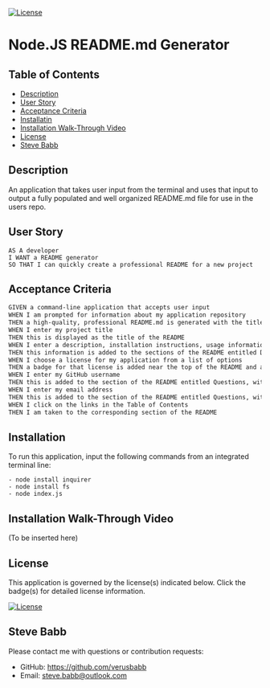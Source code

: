 [![License](https://img.shields.io/badge/License-Apache%202.0-blue.svg)](https://opensource.org/licenses/Apache-2.0)
    
# Node.JS README.md Generator

## Table of Contents
- [Description](#Description)
- [User Story](#User%20Story)
- [Acceptance Criteria](#Acceptance%20Criteria)
- [Installatin](#Installation)
- [Installation Walk-Through Video](#Installation%20Walk-Through%20Video)
- [License](#License)
- [Steve Babb](#Steve%20Babb)

## Description

An application that takes user input from the terminal and uses that input to output a fully populated and well organized README.md file for use in the users repo.  

## User Story
```
AS A developer
I WANT a README generator
SO THAT I can quickly create a professional README for a new project
```

## Acceptance Criteria

```md
GIVEN a command-line application that accepts user input
WHEN I am prompted for information about my application repository
THEN a high-quality, professional README.md is generated with the title of my project and sections entitled Description, Table of Contents, Installation, Usage, License, Contributing, Tests, and Questions
WHEN I enter my project title
THEN this is displayed as the title of the README
WHEN I enter a description, installation instructions, usage information, contribution guidelines, and test instructions
THEN this information is added to the sections of the README entitled Description, Installation, Usage, Contributing, and Tests
WHEN I choose a license for my application from a list of options
THEN a badge for that license is added near the top of the README and a notice is added to the section of the README entitled License that explains which license the application is covered under
WHEN I enter my GitHub username
THEN this is added to the section of the README entitled Questions, with a link to my GitHub profile
WHEN I enter my email address
THEN this is added to the section of the README entitled Questions, with instructions on how to reach me with additional questions
WHEN I click on the links in the Table of Contents
THEN I am taken to the corresponding section of the README
```

## Installation

To run this application, input the following commands from an integrated terminal line:
```
- node install inquirer
- node install fs
- node index.js
```

## Installation Walk-Through Video

(To be inserted here)

## License

This application is governed by the license(s) indicated below.  Click the badge(s) for detailed license information.

[![License](https://img.shields.io/badge/License-Apache%202.0-blue.svg)](https://opensource.org/licenses/Apache-2.0)

## Steve Babb

Please contact me with questions or contribution requests:
- GitHub: https://github.com/verusbabb
- Email: steve.babb@outlook.com

